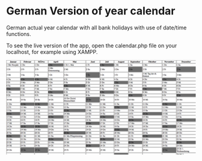 # German Version of year calendar

German actual year calendar with all bank holidays with use of date/time functions.

To see the live version of the app, open the calendar.php file on your localhost, for example using XAMPP.


![Screenshot](calendar.png)
